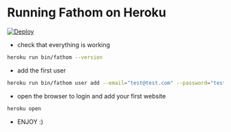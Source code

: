 # Running Fathom on Heroku

[![Deploy](https://www.herokucdn.com/deploy/button.svg)](https://heroku.com/deploy?template=https://github.com/askehansen/fathom-on-heroku)

- check that everything is working

```bash
heroku run bin/fathom --version
```

- add the first user

```bash
heroku run bin/fathom user add --email="test@test.com" --password="test_password"
```

- open the browser to login and add your first website

```bash
heroku open
```

- ENJOY :)
